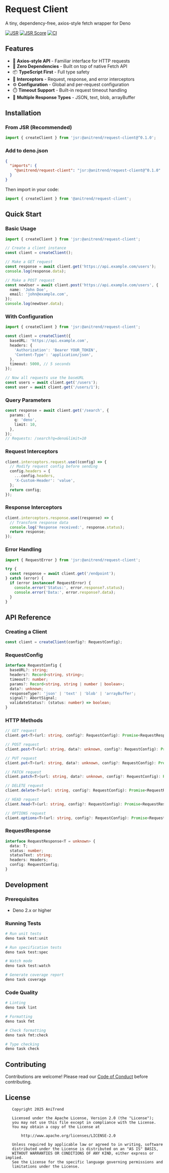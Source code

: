 # Request Client

A tiny, dependency-free, axios-style fetch wrapper for Deno

[![JSR](https://jsr.io/badges/@anitrend/request-client)](https://jsr.io/@anitrend/request-client)
[![JSR Score](https://jsr.io/badges/@anitrend/request-client/score)](https://jsr.io/@anitrend/request-client)
[![CI](https://github.com/AniTrend/request-client/actions/workflows/ci.yml/badge.svg)](https://github.com/AniTrend/request-client/actions/workflows/ci.yml)

## Features

- 🚀 **Axios-style API** - Familiar interface for HTTP requests
- 🎯 **Zero Dependencies** - Built on top of native Fetch API
- 📦 **TypeScript First** - Full type safety
- 🔄 **Interceptors** - Request, response, and error interceptors
- ⚙️ **Configuration** - Global and per-request configuration
- ⏱️ **Timeout Support** - Built-in request timeout handling
- 🎨 **Multiple Response Types** - JSON, text, blob, arrayBuffer

## Installation

### From JSR (Recommended)

```typescript
import { createClient } from 'jsr:@anitrend/request-client@^0.1.0';
```

### Add to deno.json

```json
{
  "imports": {
    "@anitrend/request-client": "jsr:@anitrend/request-client@^0.1.0"
  }
}
```

Then import in your code:

```typescript
import { createClient } from '@anitrend/request-client';
```

## Quick Start

### Basic Usage

```typescript
import { createClient } from 'jsr:@anitrend/request-client';

// Create a client instance
const client = createClient();

// Make a GET request
const response = await client.get('https://api.example.com/users');
console.log(response.data);

// Make a POST request
const newUser = await client.post('https://api.example.com/users', {
  name: 'John Doe',
  email: 'john@example.com',
});
console.log(newUser.data);
```

### With Configuration

```typescript
import { createClient } from 'jsr:@anitrend/request-client';

const client = createClient({
  baseURL: 'https://api.example.com',
  headers: {
    'Authorization': 'Bearer YOUR_TOKEN',
    'Content-Type': 'application/json',
  },
  timeout: 5000, // 5 seconds
});

// Now all requests use the baseURL
const users = await client.get('/users');
const user = await client.get('/users/1');
```

### Query Parameters

```typescript
const response = await client.get('/search', {
  params: {
    q: 'deno',
    limit: 10,
  },
});
// Requests: /search?q=deno&limit=10
```

### Request Interceptors

```typescript
client.interceptors.request.use((config) => {
  // Modify request config before sending
  config.headers = {
    ...config.headers,
    'X-Custom-Header': 'value',
  };
  return config;
});
```

### Response Interceptors

```typescript
client.interceptors.response.use((response) => {
  // Transform response data
  console.log('Response received:', response.status);
  return response;
});
```

### Error Handling

```typescript
import { RequestError } from 'jsr:@anitrend/request-client';

try {
  const response = await client.get('/endpoint');
} catch (error) {
  if (error instanceof RequestError) {
    console.error('Status:', error.response?.status);
    console.error('Data:', error.response?.data);
  }
}
```

## API Reference

### Creating a Client

```typescript
const client = createClient(config?: RequestConfig);
```

### RequestConfig

```typescript
interface RequestConfig {
  baseURL?: string;
  headers?: Record<string, string>;
  timeout?: number;
  params?: Record<string, string | number | boolean>;
  data?: unknown;
  responseType?: 'json' | 'text' | 'blob' | 'arrayBuffer';
  signal?: AbortSignal;
  validateStatus?: (status: number) => boolean;
}
```

### HTTP Methods

```typescript
// GET request
client.get<T>(url: string, config?: RequestConfig): Promise<RequestResponse<T>>

// POST request
client.post<T>(url: string, data?: unknown, config?: RequestConfig): Promise<RequestResponse<T>>

// PUT request
client.put<T>(url: string, data?: unknown, config?: RequestConfig): Promise<RequestResponse<T>>

// PATCH request
client.patch<T>(url: string, data?: unknown, config?: RequestConfig): Promise<RequestResponse<T>>

// DELETE request
client.delete<T>(url: string, config?: RequestConfig): Promise<RequestResponse<T>>

// HEAD request
client.head<T>(url: string, config?: RequestConfig): Promise<RequestResponse<T>>

// OPTIONS request
client.options<T>(url: string, config?: RequestConfig): Promise<RequestResponse<T>>
```

### RequestResponse

```typescript
interface RequestResponse<T = unknown> {
  data: T;
  status: number;
  statusText: string;
  headers: Headers;
  config: RequestConfig;
}
```

## Development

### Prerequisites

- Deno 2.x or higher

### Running Tests

```bash
# Run unit tests
deno task test:unit

# Run specification tests
deno task test:spec

# Watch mode
deno task test:watch

# Generate coverage report
deno task coverage
```

### Code Quality

```bash
# Linting
deno task lint

# Formatting
deno task fmt

# Check formatting
deno task fmt:check

# Type checking
deno task check
```

## Contributing

Contributions are welcome! Please read our [Code of Conduct](CODE_OF_CONDUCT.md) before contributing.

## License
```
   Copyright 2025 AniTrend

   Licensed under the Apache License, Version 2.0 (the "License");
   you may not use this file except in compliance with the License.
   You may obtain a copy of the License at

       http://www.apache.org/licenses/LICENSE-2.0

   Unless required by applicable law or agreed to in writing, software
   distributed under the License is distributed on an "AS IS" BASIS,
   WITHOUT WARRANTIES OR CONDITIONS OF ANY KIND, either express or implied.
   See the License for the specific language governing permissions and
   limitations under the License.
```

